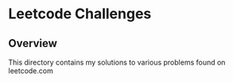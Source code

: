 # Leetcode Challenges
## Overview
This directory contains my solutions to various problems found on leetcode.com
